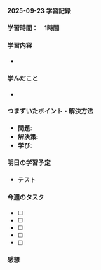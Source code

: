 #### 2025-09-23 学習記録
#### 学習時間：　1時間

#### 学習内容
- 

#### 学んだこと
-

#### つまずいたポイント・解決方法
- **問題**:
- **解決策**:
- **学び**:

#### 明日の学習予定
- テスト

#### 今週のタスク
- [ ] 
- [ ] 
- [ ] 
- [ ] 
- [ ] 

#### 感想

